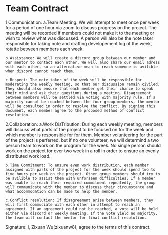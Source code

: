 # Team Contract

1.Communication:
    a.Team Meeting: We will attempt to meet once per week for a period of one hour via zoom to discuss progress on the project. The meeting will be recorded if members could not make it to the meeting or wish to review what was discussed. A person will also be the note taker responsible for taking note and drafting developement log of the week, rotatte between members each week.

    b.Assistance: We will create a discord group between our member and our mentor to contact each other. We will also share our email adress with each other, so an alternative mean to reach someone is avilible when discord cannot reach them.

    c.Respect: The note taker of the week will be responsible for moderating the weekly meeting, so that our discussion remain civiled. They should also ensure that each member get their chance to speak their mind and ask their questions during a meeting. Disagreement between members will be settled via voting with majority rule. If a majority cannot be reached between the four group members, the mentor will be consulted in order to resolve the conflict. By signing this document, each member agree to the proposed method of conflict resolution.

2.Collaboration:
    a.Work DisTribution: During each weekly meeting, members will discuss what parts of the project to be focused on for the week and which member is responsible for for them. Member volunteering for the part of the project is perferred, but if no one volunteer, we will determind a two person team to work on the program for the week. No single person should work on the project for over two week in a roll in order to ensure an evenly distributed work load.

    b.Time Commitment: To ensure even work distribution, each member assigned with parts of the project for the week should spend two to five hours per week on the project. Other group members should try to be avilible to assist them with unforseen difficulties. If a member was unable to reach their required commitment repeatedly, the group will communicate with the member to discuss their circumstance and what accommodation can be made to help the member.

    c.Conflict resolution: If disagreement arise between members, they will first commuciate with each other in attempt to reach an agreement. If an agreement could not be reached, a vote will be held either via discord or weekly meeting. If the vote yield no majority, the team will contact the mentor for final conflict resolution.

Signature:
I, Zixuan Wu(zixuanw8), agree to the terms of this contract.